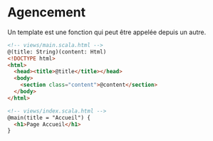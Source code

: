 # Agencement

Un template est une fonction qui peut être appelée depuis un autre.

```html
<!-- views/main.scala.html -->
@(title: String)(content: Html)
<!DOCTYPE html>
<html>
  <head><title>@title</title></head>
  <body>
    <section class="content">@content</section>
  </body>
</html>
```

```html
<!-- views/index.scala.html -->
@main(title = "Accueil") {
  <h1>Page Accueil</h1>
}
```
